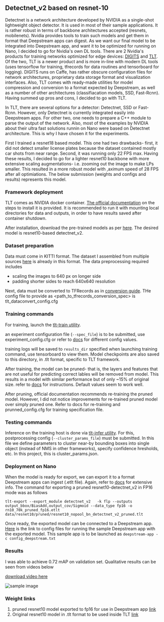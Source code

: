 ## Detectnet_v2 based on resnet-10
Detectnet is a network architecture developed by NVIDIA as a single-shot lightweight object detector. It is used in most of their sample applications. It is rather robust in terms of backbone architectures accepted (resnets, mobilenets). Nvidia provides tools to train such models and get them in format that Deepstream apps can digest. As we want our final model to be integrated into Deepstream app, and want it to be optimized for running on Nano, I decided to go for Nvidia's own DL tools. There are 2 Nvidia's products for training networks optimized for edge devices: [DIGITS](https://developer.nvidia.com/digits) and [TLT](https://docs.nvidia.com/metropolis/TLT/tlt-getting-started-guide/index.html#gettingstarted_overview). Of the two, TLT is a newer product and is more in-line with modern DL tools (uses tensorflow for training, tfrecords for data routines and tensorboard for logging). DIGITS runs on Caffe, has rather obscure configuration files for network architectures, proprietary data storage format and visualization interfaces. Also, TLT comes with ready-made utilities for model compression and conversion to a format expected by Deepstream, as well as a number of other architectures (classifiacation models, SSD, Fast-Rcnn). Having summed up pros and cons, I decided to go with TLT. 

In TLT, there are several options for a detector: Detectnet, SSD or Fast-Rcnn. However, only Detectnet is currently integrated easily into Deepstream apps. For other two, one needs to prepare a C++ module to parse the output of the network. Also, most of the examples by NVIDIA about their ultra fast solutions runnin on Nano were based on Detectnet architecture. This is why I have chosen it for the experiments.

First I trained a resnet18 based model. This one had two drawbacks- first, it did not detect smaller license plates because the dataset contained mostly car shots from near range. Second, it was running only 22 FPS max. Having these results, I decided to go for a lighter resnet10 backbone with more extensive scaling augmentations- i.e. zooming out the image to make LPs smaller. This resulted in a more robust model with ,aximum speed of 28 FPS after all optimiations. The below submission (weights and configs and results) represents this model.

### Framework deployment
TLT comes as NVIDIA docker container. [The official documentation](https://docs.nvidia.com/metropolis/TLT/tlt-getting-started-guide/index.html#requirements) on the steps to install it is provided. It is recommended to run it with mounting local directories for data and outputs, in order to have results saved after container shutdown.

After installation, download the pre-trained models as per [here](https://docs.nvidia.com/metropolis/TLT/tlt-getting-started-guide/index.html#downloading_models). The desired model is resnet10-based detectnet_v2.

### Dataset preparation
Data must come in KITTI format. The dataset I assembled from multiple sources [here](https://drive.google.com/open?id=1JCnEdYGF9HPjbH5lEVhFBW3_3AuiiN8n) is already in this format. The data preprocessing required includes
- scaling the images to 640 px on longer side
- padding shorter sides to reach 640x640 resolution

Next, data must be converted to TFRecords as in [conversion guide](https://docs.nvidia.com/metropolis/TLT/tlt-getting-started-guide/index.html#conv_tfrecords_topic). THe config file to provide as <path_to_tfrecords_conversion_spec> is tlt_dataconvert_config.cfg

### Training commands
For training, launch the [tlt-train utility](https://docs.nvidia.com/metropolis/TLT/tlt-getting-started-guide/index.html#training_gridbox). 

an experiment configuration file (`--spec_file`) is to be submitted, use experiment_config.cfg or refer to [docs](https://docs.nvidia.com/metropolis/TLT/tlt-getting-started-guide/index.html#create_exp_spec_file_topic) for different config values.

training logs will be saved to `results_dir` specified when launching training command, use tensorboard to view them. Model checkpoints are also saved to this directory, in .tlt format, specific to TLT framework.

After training, the model can be pruned- that is, the layers and features that are not useful for predicting correct lables will be removed from model. This results in a model with similar performance but of only ~15% of original size. refer to [docs](https://docs.nvidia.com/metropolis/TLT/tlt-getting-started-guide/index.html#pruning_models) for instructions. Default values seem to work well. 

After pruning, official documentation recommends re-training the pruned model. However, I did not notice improvements for re-trained pruned model over simply pruned one. Refer to docs for re-training and prunned_config.cfg for training specification file.

### Testing commands
Inference on the training host is done via [tlt-infer utility](https://docs.nvidia.com/metropolis/TLT/tlt-getting-started-guide/index.html#inference_detectnet_v2). For this, postprocessing config (`--cluster_params_file`) must be submitted. In this file we define parameters to cluster near-by bounding boxes into single object (instead of NMS in other frameworks), specify confidence hresholds, etc. In this project, this is cluster_params.json.

### Deployment on Nano
When the model is ready for export, we can export it to a format Deepstream apps can ingest (.etlt file). Again, refer to [docs](https://docs.nvidia.com/metropolis/TLT/tlt-getting-started-guide/index.html#exporting_models) for extensive info. The command for
exporting a pruned resnet10-detectnet_v2 in FP16 mode was as follows
```
tlt-export --export_module detectnet_v2   -k flp --outputs output_bbox/BiasAdd,output_cov/Sigmoid --data_type fp16 -o rn10_70k_pruned_fp16.etlt data/resnet10/pruned/resnet10_nopool_bn_detectnet_v2_pruned.tlt
```

Once ready, the exported model can be connected to a Deepstream app. [Here](https://drive.google.com/open?id=14O8E5okYmYBp2fqL8wn75Y83OKHMAc21) is the link to config files for running the sample Deepstream app with the exported model. This sample app is to be launched as `deepstream-app -c config_deepstream.txt`

### Results
I was able to achieve 0.72 mAP on validation set. Qualitative results can be seen from videos below

[download video here](https://drive.google.com/open?id=1tAd_WvfB2kfSFZ-GoK23wsNVi8jHI6rn)

![sample image](sample_result.jpg)


### Weight links
1. pruned resnet10 model exported to fp16 for use in Deepstream app [link](https://drive.google.com/open?id=1bmC-SXc7O4h53h1rWjH80cvJUdtcEdVh)
2. Original resnet10 model in .tlt format to be used inside TLT [link](https://drive.google.com/open?id=1ISF-OsppMdK7MLMR8XiQ2qs_rIZ8QCq3)

